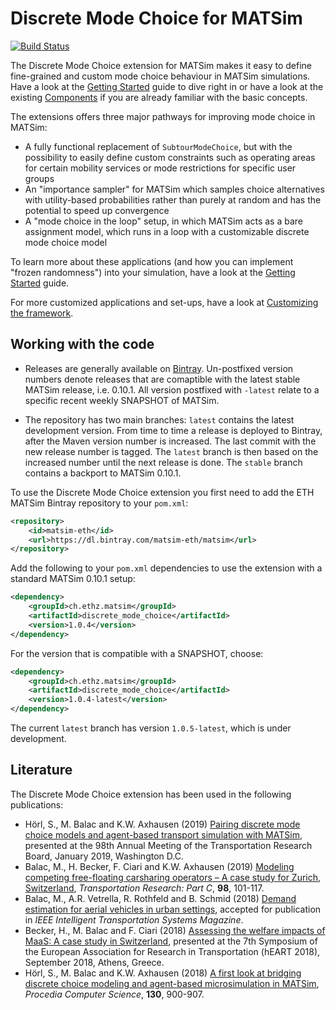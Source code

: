 # Discrete Mode Choice for MATSim

[![Build Status](https://travis-ci.org/matsim-eth/discrete-mode-choice.svg?branch=latest)](https://travis-ci.org/matsim-eth/discrete-mode-choice)

The Discrete Mode Choice extension for MATSim makes it easy to define fine-grained and custom mode choice behaviour in MATSim simulations. Have a look at the [Getting Started](docs/GettingStarted.md) guide to dive right in or have a look at the existing [Components](docs/Components.md) if you are already familiar with the basic concepts.

The extensions offers three major pathways for improving mode choice in MATSim:

- A fully functional replacement of `SubtourModeChoice`, but with the possibility to easily define custom constraints such as operating areas for certain mobility services or mode restrictions for specific user groups
- An "importance sampler" for MATSim which samples choice alternatives with utility-based probabilities rather than purely at random and has the potential to speed up convergence
- A "mode choice in the loop" setup, in which MATSim acts as a bare assignment model, which runs in a loop with a customizable discrete mode choice model

To learn more about these applications (and how you can implement "frozen randomness") into your simulation, have a look at the [Getting Started](docs/GettingStarted.md) guide.

For more customized applications and set-ups, have a look at [Customizing the framework](docs/Customizing.md).

## Working with the code

- Releases are generally available on [Bintray](https://bintray.com/matsim-eth/matsim/discrete-mode-choice). Un-postfixed version numbers denote releases that are comaptible with the latest stable MATSim release, i.e. 0.10.1. All version postfixed with `-latest` relate to a specific recent weekly SNAPSHOT of MATSim.

- The repository has two main branches: `latest` contains the latest development version. From time to time a release is deployed to Bintray, after the Maven version number is increased. The last commit with the new release number is tagged. The `latest` branch is then based on the increased number until the next release is done. The `stable` branch contains a backport to MATSim 0.10.1.

To use the Discrete Mode Choice extension you first need to add the ETH MATSim Bintray repository to your `pom.xml`:

```xml
<repository>
    <id>matsim-eth</id>
    <url>https://dl.bintray.com/matsim-eth/matsim</url>
</repository>
```

Add the following to your `pom.xml` dependencies to use the extension with a standard MATSim 0.10.1 setup:

```xml
<dependency>
	<groupId>ch.ethz.matsim</groupId>
	<artifactId>discrete_mode_choice</artifactId>
	<version>1.0.4</version>
</dependency>
```

For the version that is compatible with a SNAPSHOT, choose:

```xml
<dependency>
	<groupId>ch.ethz.matsim</groupId>
	<artifactId>discrete_mode_choice</artifactId>
	<version>1.0.4-latest</version>
</dependency>
```

The current `latest` branch has version `1.0.5-latest`, which is under development.

## Literature

The Discrete Mode Choice extension has been used in the following publications:

- Hörl, S., M. Balac and K.W. Axhausen (2019) [Pairing discrete mode choice models and agent-based transport simulation with MATSim](https://www.research-collection.ethz.ch/handle/20.500.11850/303667), presented at the 98th Annual Meeting of the Transportation Research Board, January 2019, Washington D.C.
- Balac, M., H. Becker, F. Ciari and K.W. Axhausen (2019) [Modeling competing free-floating carsharing operators – A case study for Zurich, Switzerland](https://www.sciencedirect.com/science/article/pii/S0968090X18316656), *Transportation Research: Part C*, **98**, 101-117.
- Balac, M., A.R. Vetrella, R. Rothfeld and B. Schmid (2018) [Demand estimation for aerial vehicles in urban settings](https://www.research-collection.ethz.ch/bitstream/handle/20.500.11850/274798/ab1355.pdf), accepted for publication in *IEEE Intelligent Transportation Systems Magazine*.
- Becker, H., M. Balac and F. Ciari (2018) [Assessing the welfare impacts of MaaS: A case study in Switzerland](https://www.research-collection.ethz.ch/handle/20.500.11850/320799), presented at the 7th Symposium of the European Association for Research in Transportation (hEART 2018), September 2018, Athens, Greece.
- Hörl, S., M. Balac and K.W. Axhausen (2018) [A first look at bridging discrete choice modeling and agent-based microsimulation in MATSim](https://www.sciencedirect.com/science/article/pii/S1877050918304496?via%3Dihub), *Procedia Computer Science*, **130**, 900-907.

